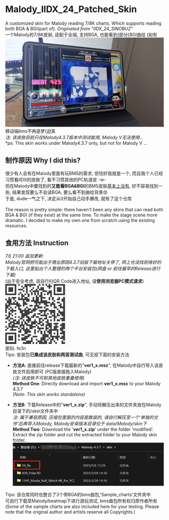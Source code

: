 # Malody_IIDX_24_Patched_Skin
A customized skin for Malody reading 7/8K charts. Which supports reading both BGA & BGI(part of). *Originated from "IIDX_24_SINOBUZ"*<br>
一个Malody的7/8K皮肤, 适配于全端, 支持BGA, 也能看到(部分)BGI曲绘 (如有
![demon.jpg](statics/demon.jpg)
移动端bms不再是梦(迫真<br>
*注: 该皮肤目前只在Malody4.3.7版本中测试能用, Malody V无法使用...*<br>
*ps: This skin works under Malody4.3.7 only, but not for Malody V ...<br>

## 制作原因 Why I did this?
很少有人会有在Malody里面有玩BMS的需求, 但恰好我就是一个, 而且我个人已经习惯看IIDX的皮肤了, 看不习惯其他的PC轨道皮 -w-<br>
但在Malody中要找到的**又能看BGA&BGI**的BMS皮肤<u>基本上没有</u>, 好不容易找到一些, 结果发现要么不会读BGA, 要么看不到曲绘背景😡<br>
于是, dude一气之下, 决定从0开始自己动手爆改, 就有了这个仓库<br><br>
The reason is pretty simple: there haven't been any skins that can read both BGA & BGI (if they exist) at the same time. To make the stage scene more dramatic. I decided to make my own one from scratch using the existing resources.<br>


## 食用方法 Instruction
*7.6 21:00 追加更新: <br>
Malody官网把可能出于商业原因4.3.7旧版下载地址关停了, 网上也没找到啥好的下载入口, 这里贴出个人整理的两个平台安装包(网盘 or 前往最早的Release进行下载)*
<br>
(出于安全考虑, 请自行扫QR Code进入地址, 请**使用浏览器PC模式请求**)<br>
![](statics/download.png)<br>
密码: fe3n<br>
Tips: 安装包**已集成该皮肤和两首测试曲**, 可无视下面的安装方法

- **方法A**: 直接前往release下载最新的"**ver1_x.msz**", 在Malody中自行导入该皮肤文件启用即可 (PC版直接拖入Malody) <br>
*(注: 该皮肤不可和其他皮肤重叠使用)*<br>
**Method One**: Directly download and import **ver1_x.msc** to your Malody 4.3.7<br>
*(Note: This skin works standalone)*

- **方法B**: 下载Release中的"**ver1_x.zip**", 手动将解压出来的文件夹放在Malody目录下的/skin文件夹中<br>
*注: 属于兼容原因, 压缩包里面的内容是散装的, 请自行解压至一个'单独的文件'后再导入Malody, Malody安卓版本目录位于 data/Malody/skin下*<br>
**Method Two**: Download the '**ver1_x.zip**' under the folder 'modified'. Extract the zip folder and cut the extracted folder to your Malody skin folder.
![instruction](statics/instructB.png)

Tips: 该仓库同时也整合了3个带BGA的bms曲包,'Sample_charts'文件夹中<br>
可自行下载至Malody/beatmap下进行游玩测试, bms曲包所有权归原作者所有<br>
(Some of the sample charts are also included here for your testing. Please note that the original author and artists reserve all Copyrights.)
